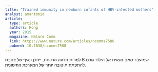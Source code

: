 ```yaml
---
title: "Trained immunity in newborn infants of HBV-infected mothers"
analyst: amantonio
article:
  type: article
  authors: Hong
  year: 2015
  magazine: Nature Comm
  link: https://www.nature.com/articles/ncomms7588
  pubmed: 10.1038/ncomms7588
---
```


למרות הדעה הרווחת, ייתכן ונגיף של צהבת B שמועבר מאם נשאית אל הילוד גורם להתפתחות טובה יותר של המערכת החיסונית.
